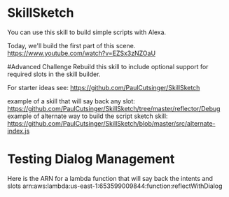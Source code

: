 # SkillSketch
You can use this skill to build simple scripts with Alexa.

Today, we'll build the first part of this scene.
https://www.youtube.com/watch?v=EZSx3zNZOaU

#Advanced Challenge
Rebuild this skill to include optional support for required slots in the skill builder.

For starter ideas see:
https://github.com/PaulCutsinger/SkillSketch

example of a skill that will say back any slot: https://github.com/PaulCutsinger/SkillSketch/tree/master/reflector/Debug
example of alternate way to build the script sketch skill: https://github.com/PaulCutsinger/SkillSketch/blob/master/src/alternate-index.js

# Testing Dialog Management
Here is the ARN for a lambda function that will say back the intents and slots
arn:aws:lambda:us-east-1:653599009844:function:reflectWithDialog
